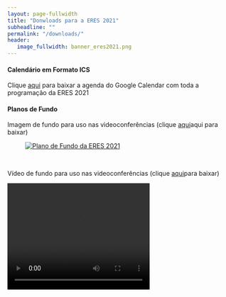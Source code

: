 ```yaml
---
layout: page-fullwidth
title: "Donwloads para a ERES 2021"
subheadline: ""
permalink: "/downloads/"
header:
   image_fullwidth: banner_eres2021.png
---
```


<h4>Calendário em Formato ICS</h4>
<p> Clique <a href="{{ site.urlimg }}ERES2021.ics">aqui</a> para baixar a agenda do Google Calendar com toda a programação da ERES 2021 </p>

<h4>Planos de Fundo</h4>
<p>Imagem de fundo para uso nas videoconferências (clique <a href="{{ site.urlimg }}/eres2021-background-image.png">aqui</a>aqui para baixar)</p>

<figure class="small-12 large-3 columns">
  <a href="{{ site.urlimg }}/eres2021-background-image.png"><img src="{{ site.urlimg }}/eres2021-background-image.png" alt="Plano de Fundo da ERES 2021"></a>
</figure>

<br>

<p>Vídeo de fundo para uso nas videoconferências (clique <a href="{{ site.urlimg }}/eres2021-background-video.mp4">aqui</a>para baixar)</p>

<video width="320" height="240" controls>
 <source src="{{ site.urlimg }}/eres2021-background-video.mp4" type="video/mp4">
</video>
